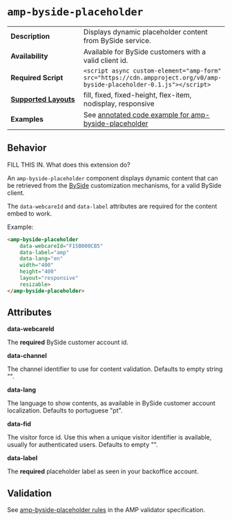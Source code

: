 <!--
Copyright 2018 The AMP HTML Authors. All Rights Reserved.

Licensed under the Apache License, Version 2.0 (the "License");
you may not use this file except in compliance with the License.
You may obtain a copy of the License at

      http://www.apache.org/licenses/LICENSE-2.0

Unless required by applicable law or agreed to in writing, software
distributed under the License is distributed on an "AS-IS" BASIS,
WITHOUT WARRANTIES OR CONDITIONS OF ANY KIND, either express or implied.
See the License for the specific language governing permissions and
limitations under the License.
-->

# <a name="`amp-byside-placeholder`"></a> `amp-byside-placeholder`

<table>
  <tr>
    <td width="40%"><strong>Description</strong></td>
    <td>Displays dynamic placeholder content from BySide service.</td>
  </tr>
  <tr>
    <td width="40%"><strong>Availability</strong></td>
    <td>Available for BySide customers with a valid client id.</td>
  </tr>
  <tr>
    <td width="40%"><strong>Required Script</strong></td>
    <td><code>&lt;script async custom-element="amp-form" src="https://cdn.ampproject.org/v0/amp-byside-placeholder-0.1.js">&lt;/script></code></td>
  </tr>
  <tr>
    <td class="col-fourty"><strong><a href="https://www.ampproject.org/docs/guides/responsive/control_layout.html">Supported Layouts</a></strong></td>
    <td>fill, fixed, fixed-height, flex-item, nodisplay, responsive</td>
  </tr>
  <tr>
    <td width="40%"><strong>Examples</strong></td>
    <td>See <a href="https://ampbyexample.com/components/amp-byside-placeholder/">annotated code example for amp-byside-placeholder</a></td>
  </tr>
</table>

## Behavior

FILL THIS IN. What does this extension do?

An `amp-byside-placeholder` component displays dynamic content that can be retrieved from the [BySide](https://www.byside.com) customization mechanisms, for a valid BySide client.

The `data-webcareId` and `data-label` attributes are required for the content embed to work.

Example:
```html
<amp-byside-placeholder
	data-webcareId="F15B000CB5"
	data-label="amp"
	data-lang="en"
	width="400"
	height="400"
	layout="responsive"
	resizable>
</amp-byside-placeholder>
```

## Attributes

**data-webcareId**

The **required** BySide customer account id.

**data-channel**

The channel identifier to use for content validation. Defaults to empty string "".

**data-lang**

The language to show contents, as available in BySide customer account localization. Defaults to portuguese "pt".

**data-fid**

The visitor force id. Use this when a unique visitor identifier is available, usually for authenticated users. Defaults to empty "".

**data-label**

The **required** placeholder label as seen in your backoffice account.

## Validation
See [amp-byside-placeholder rules](https://github.com/ampproject/amphtml/blob/master/extensions/amp-byside-placeholder/validator-amp-byside-placeholder.protoascii) in the AMP validator specification.
